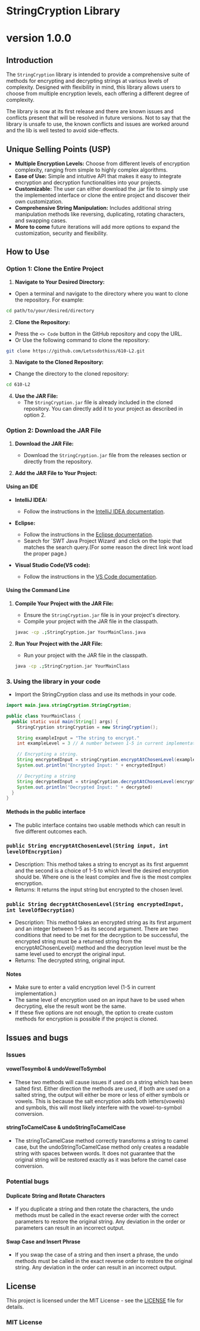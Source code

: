 # StringCryption Library
# version 1.0.0

## Introduction

The `StringCryption` library is intended to provide a comprehensive suite of methods for encrypting and decrypting strings at various levels of complexity. Designed with flexibility in mind, this library allows users to choose from multiple encryption levels, each offering a different degree of complexity.

The library is now at its first release and there are known issues and conflicts present that will be resolved in future versions. Not to say that the library is unsafe to use, the known conflicts and issues are worked around and the lib is well tested to avoid side-effects.

## Unique Selling Points (USP)

- **Multiple Encryption Levels:** Choose from different levels of encryption complexity, ranging from simple to highly complex algorithms.
- **Ease of Use:** Simple and intuitive API that makes it easy to integrate encryption and decryption functionalities into your projects.
- **Customizable:** The user can either download the .jar file to simply use the implemented interface or clone the entire project and discover their own customization.
- **Comprehensive String Manipulation:** Includes additional string manipulation methods like reversing, duplicating, rotating characters, and swapping cases.
- **More to come** future iterations will add more options to expand the customization, security and flexibility.

## How to Use

### Option 1: Clone the Entire Project

1. **Navigate to Your Desired Directory:**
  - Open a terminal and navigate to the directory where you want to clone the repository. For example:
  ```sh
  cd path/to/your/desired/directory
  ```

2. **Clone the Repository:**
  - Press the `<> Code` button in the GitHub repository and copy the URL.
  - Or Use the following command to clone the repository:
  ```sh
  git clone https://github.com/Letssdothiss/610-L2.git
  ```

3. **Navigate to the Cloned Repository:**
  - Change the directory to the cloned repository:
  ```sh
  cd 610-L2
  ```

4. **Use the JAR File:**
   - The `StringCryption.jar` file is already included in the cloned repository. You can directly add it to your project as described in option 2.

### Option 2: Download the JAR File

1. **Download the JAR File:**
   - Download the `StringCryption.jar` file from the releases section or directly from the repository.

2. **Add the JAR File to Your Project:**

#### Using an IDE

- **IntelliJ IDEA:**
  - Follow the instructions in the [IntelliJ IDEA documentation](https://www.jetbrains.com/help/idea/library.html#add-library).

- **Eclipse:**
  - Follow the instructions in the [Eclipse documentation](https://help.eclipse.org/latest/index.jsp).
  - Search for ´SWT Java Project Wizard´ and click on the topic that matches the search query.(For some reason the direct link wont load the proper page.)

- **Visual Studio Code(VS code):**
  - Follow the instructions in the [VS Code documentation](https://code.visualstudio.com/docs/java/java-project#_working-with-jar-files).

#### Using the Command Line

1. **Compile Your Project with the JAR File:**
   - Ensure the `StringCryption.jar` file is in your project's directory.
   - Compile your project with the JAR file in the classpath.
   ```sh
   javac -cp .;StringCryption.jar YourMainClass.java
   ```

2. **Run Your Project with the JAR File:**
   - Run your project with the JAR file in the classpath.
   ```sh
   java -cp .;StringCryption.jar YourMainClass
   ```

### 3. Using the library in your code
   - Import the StringCryption class and use its methods in your code.

```java
import main.java.stringCryption.StringCryption;

public class YourMainClass {
  public static void main(String[] args) {
    StringCryption stringCryption = new StringCryption();

    String exampleInput = "The string to encrypt."
    int exampleLevel = 3 // A number between 1-5 in current implementation.

    // Encrypting a string.
    String encryptedInput = stringCryption.encryptAtChosenLevel(exampleInput, exampleLevel)
    System.out.println("Encrypted Input: " + encryptedInput)

    // Decrypting a string
    String decryptedInput = stringCryption.decryptAtChosenLevel(encryptedInput, exampleLevel)
    System.out.println("Decrypted Input: " + decrypted)
  }
}
```
#### Methods in the public interface
   - The public interface contains two usable methods which can result in five different outcomes each.

### `public String encryptAtChosenLevel(String input, int levelOfEncryption)`
   - Description: This method takes a string to encrypt as its first arguemnt and the second is a choice of 1-5 to which level the desired encryption should be. Where one is the least complex and five is the most complex encryption.
   - Returns: It returns the input string but encrypted to the chosen level.

### `public String decryptAtChosenLevel(String encryptedInput, int levelOfDecryption)`
   - Description: This method takes an encrypted string as its first argument and an integer between 1-5 as its second argument. There are two conditions that need to be met for the decryption to be successful, the encrypted string must be a returned string from the encryptAtChosenLevel() method and the decryption level must be the same level used to encrypt the original input. 
   - Returns: The decrypted string, original input.


#### Notes
   - Make sure to enter a valid encryption level (1-5 in current implementation.)
   - The same level of encryption used on an input have to be used when decrypting, else the result wont be the same.
   - If these five options are not enough, the option to create custom methods for encryption is possible if the project is cloned.

## Issues and bugs

### Issues

#### vowelTosymbol & undoVowelToSymbol
   - These two methods will cause issues if used on a string which has been salted first. Either direction the methods are used, if both are used on a salted string, the output will either be more or less of either symbols or vowels. This is because the salt encryption adds both letters(vowels) and symbols, this will most likely interfere with the vowel-to-symbol conversion.

#### stringToCamelCase & undoStringToCamelCase 
   - The stringToCamelCase method correctly transforms a string to camel case, but the undoStringToCamelCase method only creates a readable string with spaces between words.  It does not guarantee that the original string will be restored exactly as it was before the camel case conversion.

### Potential bugs

#### Duplicate String and Rotate Characters
   - If you duplicate a string and then rotate the characters, the undo methods must be called in the exact reverse order with the correct parameters to restore the original string. Any deviation in the order or parameters can result in an incorrect output.

#### Swap Case and Insert Phrase
   - If you swap the case of a string and then insert a phrase, the undo methods must be called in the exact reverse order to restore the original string. Any deviation in the order can result in an incorrect output.

## License

This project is licensed under the MIT License - see the [LICENSE](./LICENSE.txt) file for details.

### MIT License